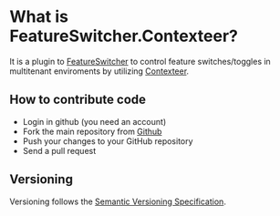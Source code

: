 # What is FeatureSwitcher.Contexteer?

It is a plugin to [FeatureSwitcher](https://github.com/mexx/FeatureSwitcher) to control feature switches/toggles in multitenant enviroments by utilizing [Contexteer](https://github.com/mexx/Contexteer).

## How to contribute code

* Login in github (you need an account)
* Fork the main repository from [Github](https://github.com/mexx/FeatureSwitcher.Contexteer)
* Push your changes to your GitHub repository
* Send a pull request

## Versioning

Versioning follows the [Semantic Versioning Specification](http://semver.org/).